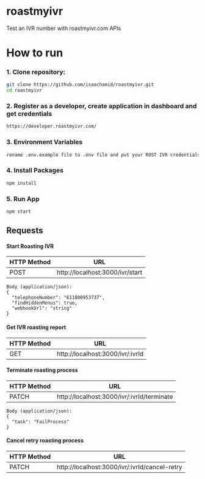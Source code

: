 # roastmyivr
Test an IVR number with roastmyivr.com APIs

# How to run
### 1. Clone repository:
```bash
git clone https://github.com/isaachamid/roastmyivr.git
cd roastmyivr
```
### 2. Register as a developer, create application in dashboard and get credentials
```bash
https://developer.roastmyivr.com/
```
### 3. Environment Variables
```bash
rename .env.example file to .env file and put your ROST IVR credentials
```
### 4. Install Packages
```bash
npm install
```
### 5. Run App
```bash
npm start
```

## Requests
#### Start Roasting IVR

|HTTP Method |URL                                               |
|------------|--------------------------------------------------|
|POST        |http://localhost:3000/ivr/start                   |

```node
Body (application/json):
{
  "telephoneNumber": "611800953737",
  "findHiddenMenus": true,
  "webhookUrl": "string"
}
```
#### Get IVR roasting report

|HTTP Method |URL                                               |
|------------|--------------------------------------------------|
|GET         |http://localhost:3000/ivr/:ivrId                  |

#### Terminate roasting process

|HTTP Method |URL                                               |
|------------|--------------------------------------------------|
|PATCH       |http://localhost:3000/ivr/:ivrId/terminate        |

```node
Body (application/json):
{
  "task": "FailProcess"
}
```
#### Cancel retry roasting process

|HTTP Method |URL                                               |
|------------|--------------------------------------------------|
|PATCH       |http://localhost:3000/ivr/:ivrId/cancel-retry     |

